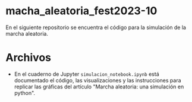# macha_aleatoria_fest2023-10
En el siguiente repositorio se encuentra el código para la simulación de la marcha aleatoria.

# Archivos
- En el cuaderno de Jupyter `simulacion_notebook.ipynb` está documentado el código, las visualizaciones y las instrucciones para replicar las gráficas del artículo "Marcha aleatoria: una simulación en python". 
